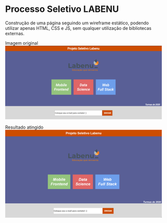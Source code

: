 # Processo Seletivo LABENU

Construção de uma página seguindo um wireframe estático, podendo utilizar apenas
HTML, CSS e JS, sem qualquer utilização de bibliotecas externas.

Imagem original ![](./references/wireframe.png)

Resultado atingido ![](page.png)
